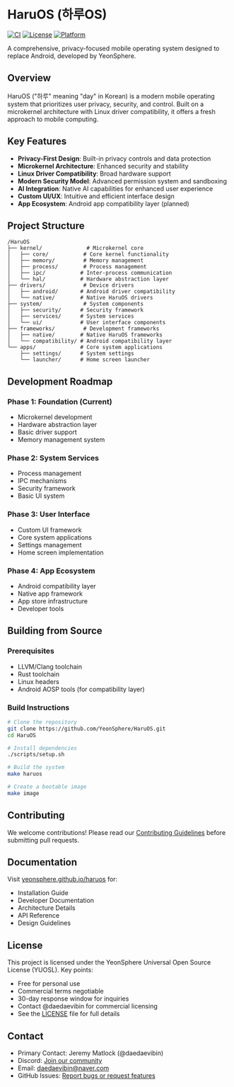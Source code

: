 # HaruOS (하루OS)

[![CI](https://github.com/YeonSphere/HaruOS/actions/workflows/ci.yml/badge.svg)](https://github.com/YeonSphere/HaruOS/actions/workflows/ci.yml)
[![License](https://img.shields.io/badge/License-YUOSL-purple)](LICENSE)
[![Platform](https://img.shields.io/badge/Platform-Mobile-green.svg)](https://yeonsphere.github.io/haruos)

A comprehensive, privacy-focused mobile operating system designed to replace Android, developed by YeonSphere.

## Overview

HaruOS ("하루" meaning "day" in Korean) is a modern mobile operating system that prioritizes user privacy, security, and control. Built on a microkernel architecture with Linux driver compatibility, it offers a fresh approach to mobile computing.

## Key Features

- **Privacy-First Design**: Built-in privacy controls and data protection
- **Microkernel Architecture**: Enhanced security and stability
- **Linux Driver Compatibility**: Broad hardware support
- **Modern Security Model**: Advanced permission system and sandboxing
- **AI Integration**: Native AI capabilities for enhanced user experience
- **Custom UI/UX**: Intuitive and efficient interface design
- **App Ecosystem**: Android app compatibility layer (planned)

## Project Structure

```
/HaruOS
├── kernel/              # Microkernel core
│   ├── core/           # Core kernel functionality
│   ├── memory/         # Memory management
│   ├── process/        # Process management
│   ├── ipc/           # Inter-process communication
│   └── hal/           # Hardware abstraction layer
├── drivers/            # Device drivers
│   ├── android/       # Android driver compatibility
│   └── native/        # Native HaruOS drivers
├── system/             # System components
│   ├── security/      # Security framework
│   ├── services/      # System services
│   └── ui/            # User interface components
├── frameworks/         # Development frameworks
│   ├── native/        # Native HaruOS frameworks
│   └── compatibility/ # Android compatibility layer
└── apps/              # Core system applications
    ├── settings/      # System settings
    └── launcher/      # Home screen launcher
```

## Development Roadmap

### Phase 1: Foundation (Current)
- Microkernel development
- Hardware abstraction layer
- Basic driver support
- Memory management system

### Phase 2: System Services
- Process management
- IPC mechanisms
- Security framework
- Basic UI system

### Phase 3: User Interface
- Custom UI framework
- Core system applications
- Settings management
- Home screen implementation

### Phase 4: App Ecosystem
- Android compatibility layer
- Native app framework
- App store infrastructure
- Developer tools

## Building from Source

### Prerequisites
- LLVM/Clang toolchain
- Rust toolchain
- Linux headers
- Android AOSP tools (for compatibility layer)

### Build Instructions
```bash
# Clone the repository
git clone https://github.com/YeonSphere/HaruOS.git
cd HaruOS

# Install dependencies
./scripts/setup.sh

# Build the system
make haruos

# Create a bootable image
make image
```

## Contributing

We welcome contributions! Please read our [Contributing Guidelines](CONTRIBUTING.md) before submitting pull requests.

## Documentation

Visit [yeonsphere.github.io/haruos](https://yeonsphere.github.io/haruos) for:
- Installation Guide
- Developer Documentation
- Architecture Details
- API Reference
- Design Guidelines

## License

This project is licensed under the YeonSphere Universal Open Source License (YUOSL). Key points:
- Free for personal use
- Commercial terms negotiable
- 30-day response window for inquiries
- Contact @daedaevibin for commercial licensing
- See the [LICENSE](LICENSE) file for full details

## Contact

- Primary Contact: Jeremy Matlock (@daedaevibin)
- Discord: [Join our community](https://discord.gg/yeonsphere)
- Email: daedaevibin@naver.com
- GitHub Issues: [Report bugs or request features](https://github.com/YeonSphere/HaruOS/issues)
